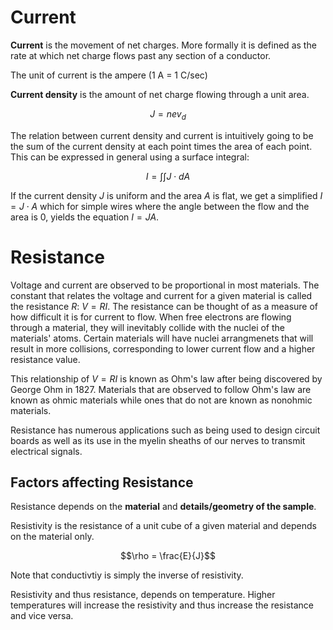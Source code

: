 # Current
**Current** is the movement of net charges. More formally it is defined as the rate at which net charge flows past any section of a conductor.

The unit of current is the ampere (1 A = 1 C/sec)

**Current density** is the amount of net charge flowing through a unit area.

$$J = nev_d$$

The relation between current density and current is intuitively going to be the sum of the current density at each point times the area of each point. This can be expressed in general using a surface integral:

$$I = \int \int J \cdot dA$$

If the current density $J$ is uniform and the area $A$ is flat, we get a simplified $I = J \cdot A$ which for simple wires where the angle between the flow and the area is 0, yields the equation $I = JA$.

# Resistance
Voltage and current are observed to be proportional in most materials. The constant that relates the voltage and current for a given material is called the resistance $R$: $V = RI$. The resistance can be thought of as a measure of how difficult it is for current to flow. When free electrons are flowing through a material, they will inevitably collide with the nuclei of the materials' atoms. Certain materials will have nuclei arrangmenets that will result in more collisions, corresponding to lower current flow and a higher resistance value.

This relationship of $V = RI$ is known as Ohm's law after being discovered by George Ohm in 1827. Materials that are observed to follow Ohm's law are known as ohmic materials while ones that do not are known as nonohmic materials.

Resistance has numerous applications such as being used to design circuit boards as well as its use in the myelin sheaths of our nerves to transmit electrical signals.

## Factors affecting Resistance
Resistance depends on the **material** and **details/geometry of the sample**.

Resistivity is the resistance of a unit cube of a given material and depends on the material only. 

$$\rho = \frac{E}{J}$$

Note that conductivtiy is simply the inverse of resistivity.

Resistivity and thus resistance, depends on temperature. Higher temperatures will increase the resistivity and thus increase the resistance and vice versa.